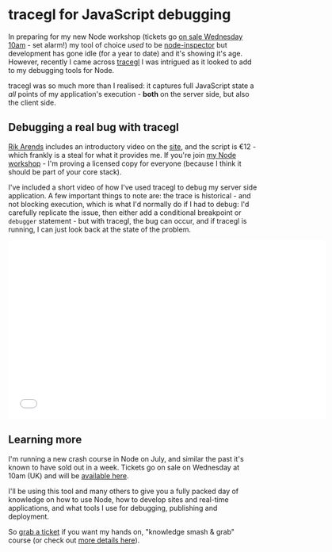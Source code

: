 # tracegl for JavaScript debugging

In preparing for my new Node workshop (tickets go [on sale Wednesday 10am](https://leftlogic.stagehq.com/events/2287) - set alarm!) my tool of choice *used* to be [node-inspector](https://github.com/dannycoates/node-inspector) but development has gone idle (for a year to date) and it's showing it's age. However, recently I came across [tracegl](http://trace.gl) I was intrigued as it looked to add to my debugging tools for Node.

tracegl was so much more than I realised: it captures full JavaScript state a *all* points of my application's execution - **both** on the server side, but also the client side.

<!-- more -->

## Debugging a real bug with tracegl

[Rik Arends](http://twitter.com/rikarends) includes an introductory video on the [site](http://trace.gl), and the script is €12 - which frankly is a steal for what it provides me. If you're join [my Node workshop](https://leftlogic.stagehq.com/events/2287) - I'm proving a licensed copy for everyone (because I think it should be part of your core stack).

I've included a short video of how I've used tracegl to debug my server side application. A few important things to note are: the trace is historical - and not blocking execution, which is what I'd normally do if I had to debug: I'd carefully replicate the issue, then either add a conditional breakpoint or `debugger` statement - but with tracegl, the bug can occur, and if tracegl is running, I can just look back at the state of the problem.

<iframe width="640" height="360" src="//www.youtube.com/embed/TW6uMJtbVrk?rel=0" frameborder="0" allowfullscreen></iframe>

## Learning more

I'm running a new crash course in Node on July, and similar the past it's known to have sold out in a week. Tickets go on sale on Wednesday at 10am (UK) and will be [available here](https://leftlogic.stagehq.com/events/2287).

I'll be using this tool and many others to give you a fully packed day of knowledge on how to use Node, how to develop sites and real-time applications, and what tools I use for debugging, publishing and deployment.

So [grab a ticket](https://leftlogic.stagehq.com/events/2287) if you want my hands on, "knowledge smash & grab" course (or check out [more details here](http://leftlogic.com/training#node1day)).
